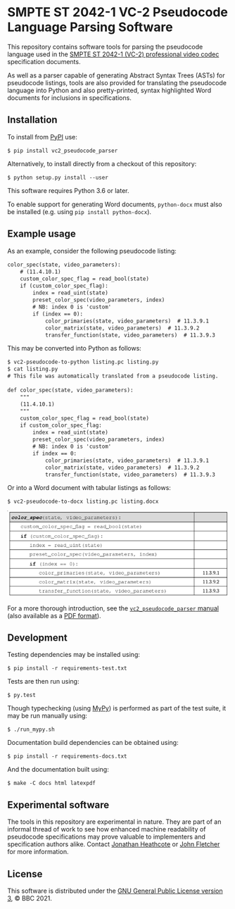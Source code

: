 SMPTE ST 2042-1 VC-2 Pseudocode Language Parsing Software
=========================================================

This repository contains software tools for parsing the pseudocode language
used in the [SMPTE ST 2042-1 (VC-2) professional video
codec](https://www.bbc.co.uk/rd/projects/vc-2) specification documents.

As well as a parser capable of generating Abstract Syntax Trees (ASTs) for
pseudocode listings, tools are also provided for translating the pseudocode
language into Python and also pretty-printed, syntax highlighted Word documents
for inclusions in specifications.

Installation
------------

To install from [PyPI](https://pypi.org/) use:

    $ pip install vc2_pseudocode_parser

Alternatively, to install directly from a checkout of this repository:

    $ python setup.py install --user

This software requires Python 3.6 or later.

To enable support for generating Word documents, `python-docx` must also be
installed (e.g. using `pip install python-docx`).


Example usage
-------------

As an example, consider the following pseudocode listing:


    color_spec(state, video_parameters):
        # (11.4.10.1)
        custom_color_spec_flag = read_bool(state)
        if (custom_color_spec_flag):
            index = read_uint(state)
            preset_color_spec(video_parameters, index)
            # NB: index 0 is 'custom'
            if (index == 0):
                color_primaries(state, video_parameters)  # 11.3.9.1
                color_matrix(state, video_parameters)  # 11.3.9.2
                transfer_function(state, video_parameters)  # 11.3.9.3

This may be converted into Python as follows:

    $ vc2-pseudocode-to-python listing.pc listing.py
    $ cat listing.py
    # This file was automatically translated from a pseudocode listing.

    def color_spec(state, video_parameters):
        """
        (11.4.10.1)
        """
        custom_color_spec_flag = read_bool(state)
        if custom_color_spec_flag:
            index = read_uint(state)
            preset_color_spec(video_parameters, index)
            # NB: index 0 is 'custom'
            if index == 0:
                color_primaries(state, video_parameters)  # 11.3.9.1
                color_matrix(state, video_parameters)  # 11.3.9.2
                transfer_function(state, video_parameters)  # 11.3.9.3

Or into a Word document with tabular listings as follows:

    $ vc2-pseudocode-to-docx listing.pc listing.docx

![Table showing source listing](docs/source/_static/example_docx_table_2.png)

For a more thorough introduction, see the [`vc2_pseudocode_parser`
manual](https://bbc.github.io/vc2_pseudocode_parser/) (also available as a [PDF
format](https://bbc.github.io/vc2_pseudocode_parser/vc2_pseudocode_parser_manual.pdf)).


Development
-----------

Testing dependencies may be installed using:

    $ pip install -r requirements-test.txt

Tests are then run using:

    $ py.test

Though typechecking (using [MyPy](https://mypy.readthedocs.io/)) is performed
as part of the test suite, it may be run manually using:

    $ ./run_mypy.sh

Documentation build dependencies can be obtained using:

    $ pip install -r requirements-docs.txt

And the documentation built using:

    $ make -C docs html latexpdf


Experimental software
---------------------

The tools in this repository are experimental in nature. They are part of an
informal thread of work to see how enhanced machine readability of pseudocode
specifications may prove valuable to implementers and specification authors
alike. Contact [Jonathan Heathcote](mailto:jonathan.heathcote@bbc.co.uk) or
[John Fletcher](mailto:john.fletcher@bbc.co.uk) for more information.


License
-------

This software is distributed under the [GNU General Public License version
3](./LICENSE.txt), &copy; BBC 2021.
